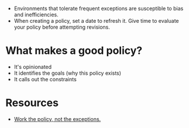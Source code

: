 - Environments that tolerate frequent exceptions are susceptible to bias and inefficiencies. 
- When creating a policy, set a date to refresh it. Give time to evaluate your policy before attempting revisions. 

# What makes a good policy?
- It's opinionated
- It identifies the goals (why this policy exists)
- It calls out the constraints

# Resources
- [Work the policy, not the exceptions.](https://lethain.com/work-policy-not-exceptions/)